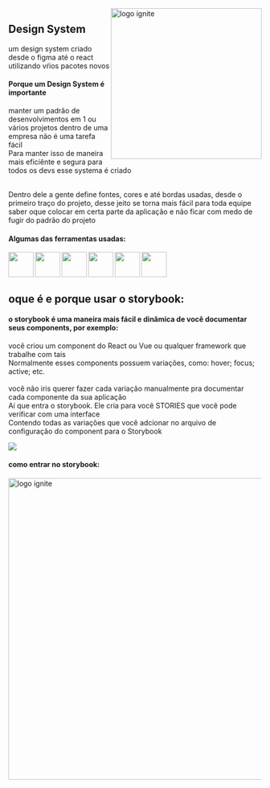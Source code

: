 <img src="https://cdn-icons-png.flaticon.com/512/2147/2147392.png" min-width="10px" max-width="300px" width="300" align="right" alt="logo ignite">

## Design System 

um design system criado desde o figma até o react utilizando vŕios pacotes novos </br>

#### Porque um Design System é importante

manter um padrão de desenvolvimentos em 1 ou vários projetos dentro de uma empresa não é uma tarefa fácil </br>
Para manter isso de maneira mais eficiênte e segura para todos os devs esse systema é criado </br>
</br>

Dentro dele a gente define fontes, cores e até bordas usadas, desde o primeiro traço do projeto, desse jeito se torna mais fácil para toda equipe saber oque colocar em certa parte da aplicação e não ficar com medo de fugir do padrão do projeto


#### Algumas das ferramentas usadas:

<img src="https://cdn-icons-png.flaticon.com/512/1183/1183672.png"  width="50px" align="left" >
<img src="https://avatars.githubusercontent.com/u/22632046?s=280&v=4"  width="50px" align="left" >
<img src="https://cdn-icons-png.flaticon.com/512/5968/5968322.png"  width="50px" align="left" >
<img src="https://cdn-icons-png.flaticon.com/512/5968/5968381.png"  width="50px" align="left" >
<img src="https://upload.wikimedia.org/wikipedia/commons/thumb/d/d5/Tailwind_CSS_Logo.svg/2048px-Tailwind_CSS_Logo.svg.png"  width="50px" align="left" >
<img src="https://vitejs.dev/logo-with-shadow.png"  width="50px" align="left" >
</br>
</br>
</br>

## oque é e porque usar o storybook:

#### o storybook é uma maneira mais fácil e dinâmica de você documentar seus components, por exemplo: 

você criou um component do React ou Vue ou qualquer framework que trabalhe com tais </br>
Normalmente esses components possuem variações, como: hover; focus; active; etc. </br>
</br>
você não iris querer fazer cada variação manualmente pra documentar cada componente da sua aplicação </br>
Aí que entra o storybook. Ele cria para você STORIES que você pode verificar com uma interface </br>
Contendo todas as variações que você adcionar no arquivo de configuração do component para o Storybook

 <a href="https://storybook.js.org" alt="Storybook">
    <img src="https://img.shields.io/badge/-📕Storybook-%23d42a08"/>
  </a>


#### como entrar no storybook:

<img src="runStorybook.png" width="600px" align="center" alt="logo ignite">

